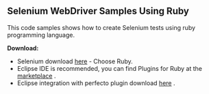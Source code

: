 ## Selenium WebDriver Samples Using Ruby

This code samples shows how to create Selenium tests using ruby programming language.

**Download:**
- Selenium download [here](http://www.seleniumhq.org/download/) - Choose Ruby. 
- Eclipse IDE is recommended, you can find Plugins for Ruby at the [marketplace](https://marketplace.eclipse.org/) .
- Eclipse integration with perfecto plugin download [here](https://www.perfectomobile.com/download-integrations) .
